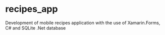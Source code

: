 # recipes_app
Development of mobile recipes application with the use of Xamarin.Forms, C# and SQLite .Net database
